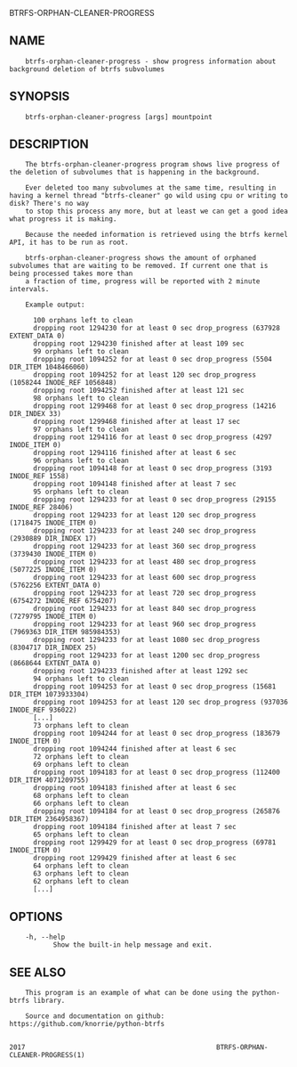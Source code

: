   BTRFS-ORPHAN-CLEANER-PROGRESS
 
## NAME
        btrfs-orphan-cleaner-progress - show progress information about background deletion of btrfs subvolumes
 
## SYNOPSIS
        btrfs-orphan-cleaner-progress [args] mountpoint
 
## DESCRIPTION
        The btrfs-orphan-cleaner-progress program shows live progress of the deletion of subvolumes that is happening in the background.
 
        Ever deleted too many subvolumes at the same time, resulting in having a kernel thread "btrfs-cleaner" go wild using cpu or writing to disk? There's no way
        to stop this process any more, but at least we can get a good idea what progress it is making.
 
        Because the needed information is retrieved using the btrfs kernel API, it has to be run as root.
 
        btrfs-orphan-cleaner-progress shows the amount of orphaned subvolumes that are waiting to be removed. If current one that is being processed takes more than
        a fraction of time, progress will be reported with 2 minute intervals.
 
        Example output:
 
          100 orphans left to clean
          dropping root 1294230 for at least 0 sec drop_progress (637928 EXTENT_DATA 0)
          dropping root 1294230 finished after at least 109 sec
          99 orphans left to clean
          dropping root 1094252 for at least 0 sec drop_progress (5504 DIR_ITEM 1048466060)
          dropping root 1094252 for at least 120 sec drop_progress (1058244 INODE_REF 1056848)
          dropping root 1094252 finished after at least 121 sec
          98 orphans left to clean
          dropping root 1299468 for at least 0 sec drop_progress (14216 DIR_INDEX 33)
          dropping root 1299468 finished after at least 17 sec
          97 orphans left to clean
          dropping root 1294116 for at least 0 sec drop_progress (4297 INODE_ITEM 0)
          dropping root 1294116 finished after at least 6 sec
          96 orphans left to clean
          dropping root 1094148 for at least 0 sec drop_progress (3193 INODE_REF 1558)
          dropping root 1094148 finished after at least 7 sec
          95 orphans left to clean
          dropping root 1294233 for at least 0 sec drop_progress (29155 INODE_REF 28406)
          dropping root 1294233 for at least 120 sec drop_progress (1718475 INODE_ITEM 0)
          dropping root 1294233 for at least 240 sec drop_progress (2930889 DIR_INDEX 17)
          dropping root 1294233 for at least 360 sec drop_progress (3739430 INODE_ITEM 0)
          dropping root 1294233 for at least 480 sec drop_progress (5077225 INODE_ITEM 0)
          dropping root 1294233 for at least 600 sec drop_progress (5762256 EXTENT_DATA 0)
          dropping root 1294233 for at least 720 sec drop_progress (6754272 INODE_REF 6754207)
          dropping root 1294233 for at least 840 sec drop_progress (7279795 INODE_ITEM 0)
          dropping root 1294233 for at least 960 sec drop_progress (7969363 DIR_ITEM 985984353)
          dropping root 1294233 for at least 1080 sec drop_progress (8304717 DIR_INDEX 25)
          dropping root 1294233 for at least 1200 sec drop_progress (8668644 EXTENT_DATA 0)
          dropping root 1294233 finished after at least 1292 sec
          94 orphans left to clean
          dropping root 1094253 for at least 0 sec drop_progress (15681 DIR_ITEM 1073933304)
          dropping root 1094253 for at least 120 sec drop_progress (937036 INODE_REF 936022)
          [...]
          73 orphans left to clean
          dropping root 1094244 for at least 0 sec drop_progress (183679 INODE_ITEM 0)
          dropping root 1094244 finished after at least 6 sec
          72 orphans left to clean
          69 orphans left to clean
          dropping root 1094183 for at least 0 sec drop_progress (112400 DIR_ITEM 4071209755)
          dropping root 1094183 finished after at least 6 sec
          68 orphans left to clean
          66 orphans left to clean
          dropping root 1094184 for at least 0 sec drop_progress (265876 DIR_ITEM 2364958367)
          dropping root 1094184 finished after at least 7 sec
          65 orphans left to clean
          dropping root 1299429 for at least 0 sec drop_progress (69781 INODE_ITEM 0)
          dropping root 1299429 finished after at least 6 sec
          64 orphans left to clean
          63 orphans left to clean
          62 orphans left to clean
          [...]
 
## OPTIONS
        -h, --help
               Show the built-in help message and exit.
 
## SEE ALSO
        This program is an example of what can be done using the python-btrfs library.
 
        Source and documentation on github: https://github.com/knorrie/python-btrfs
 
                                                                                 2017                                                BTRFS-ORPHAN-CLEANER-PROGRESS(1)

